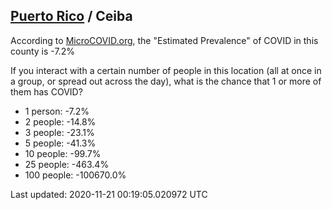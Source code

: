 
## [Puerto Rico](/united-states/puerto-rico) / Ceiba

According to [MicroCOVID.org](http://microcovid.org),
the "Estimated Prevalence" of COVID in this county is -7.2%

If you interact with a certain number of people in this location
(all at once in a group, or spread out across the day), what is the chance that
1 or more of them has COVID?

- 1 person: -7.2%
- 2 people: -14.8%
- 3 people: -23.1%
- 5 people: -41.3%
- 10 people: -99.7%
- 25 people: -463.4%
- 100 people: -100670.0%

Last updated: 2020-11-21 00:19:05.020972 UTC
